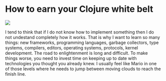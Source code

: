 # How to earn your Clojure white belt


![](https://miro.medium.com/max/560/1*uFlthCHz1YbmOvzhdVBrFw.jpeg?q=20)

I tend to think that if I do not know how to implement something then I do not undestand completely how it works. That is why I want to learn so many things: new frameworks, programming languages, garbage collectors, type systems, compilers, editors, operating systems, protocols, kernel development. The road to enlightenment is long and difficult. To make things worse, you need to invest time on keeping up to date with technologies you thought you already knew. I usually feel like Mario in one of those levels where he needs to jump between moving clouds to reach the finish line.
